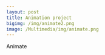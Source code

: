 ```yaml
---
layout: post
title: Animation project
bigimg: /img/animate2.png
image: /Multimedia/img/animate.png
---
```


Animate